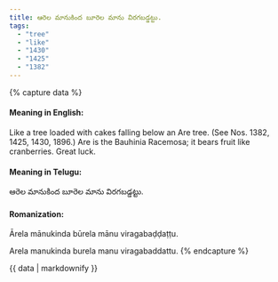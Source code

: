 ```yaml
---
title: ఆరెల మానుకింద బూరెల మాను విరగబడ్డట్టు.
tags:
  - "tree"
  - "like"
  - "1430"
  - "1425"
  - "1382"
---
```


{% capture data %}
#### Meaning in English:
Like a tree loaded with cakes falling below an Are tree.
(See Nos. 1382, 1425, 1430, 1896.)
Are is the Bauhinia Racemosa; it bears fruit like cranberries.
Great luck.

#### Meaning in Telugu:
ఆరెల మానుకింద బూరెల మాను విరగబడ్డట్టు.

#### Romanization:
Ārela mānukinda būrela mānu viragabaḍḍaṭṭu.

Arela manukinda burela manu viragabaddattu.
{% endcapture %}

{{ data | markdownify }}

